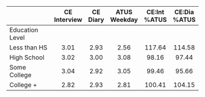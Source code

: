 
|                      | CE<br>Interview |  CE<br>Diary | ATUS<br>Weekday | CE:Int<br>%ATUS | CE:Dia<br>%ATUS |
| -------------------- | :----------: | :----------: | :----------: | :----------: | :----------: |
| Education Level      |              |              |              |              |              |
| Less than HS         |         3.01 |         2.93 |         2.56 |       117.64 |       114.58 |
| High School          |         3.02 |         3.00 |         3.08 |        98.16 |        97.44 |
| Some College         |         3.04 |         2.92 |         3.05 |        99.46 |        95.66 |
| College +            |         2.82 |         2.93 |         2.81 |       100.41 |       104.15 |

